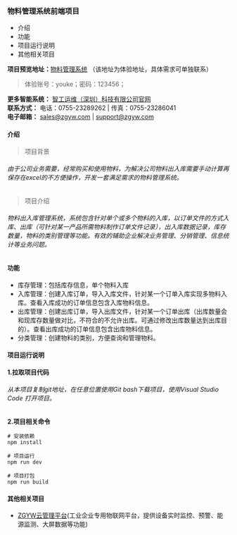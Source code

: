 ### 物料管理系统前端项目
- 介绍
- 功能
- 项目运行说明
- 其他相关项目

**项目预览地址：**[物料管理系统](http://42.193.215.202:8088/) （该地址为体验地址，具体需求可单独联系）
> 体验账号：youke；密码：123456；

**更多智能系统：** [智工运维（深圳）科技有限公司官网](http://www.szzgyw.com/)    
**联系方式：**    电话：0755-23289262  | 传真：0755-23286041  
**电子邮箱：**  sales@zgyw.com     | support@zgyw.com
#### 介绍
> 项目背景
###### 由于公司业务需要，经常购买和使用物料，为解决公司物料出入库需要手动计算再保存在excel的不方便操作，开发一套满足需求的物料管理系统。
> 项目介绍
###### 物料出入库管理系统，系统包含针对单个或多个物料的入库，以订单文件的方式入库、出库（可针对某一产品所需物料制作订单文件记录），出入库数据记录，库存数量，物料的类别管理等功能。有效的辅助企业解决业务管理、分销管理、信息统计等业务问题。
#### 功能
- 库存管理：包括库存信息，单个物料入库
- 入库管理：创建入库订单，导入入库文件，针对某一个订单入库实现多物料入库。查看入库成功的订单信息包含入库物料信息。
- 出库管理：创建出库订单，导入出库文件，针对某一个订单出库（出库数量会和现库存数量做对比，不符合的不允许出库。可通过修改出库数量达到出库目的）。查看出库成功的订单信息包含出库物料信息。
- 分类管理：创建物料的类别，方便查询和管理物料。
#### 项目运行说明
**1.拉取项目代码**
###### 从本项目复制git地址，在任意位置使用Git bash下载项目，使用Visual Studio Code 打开项目。
**2.项目相关命令**
``` 
# 安装依赖
npm install

# 项目运行
npm run dev

# 项目打包
npm run build

```
#### 其他相关项目
- [ZGYW云管理平台](http://www.zgywiot.com/)(工业企业专用物联网平台，提供设备实时监控、预警、能源监测、大屏数据等功能)
